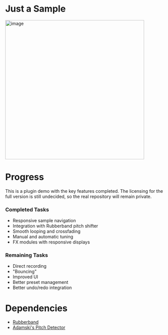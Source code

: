 # Just a Sample
<img width="440" alt="image" src="https://github.com/BOBONA/Just-a-Sample-DEMO/assets/25057945/9d8c323d-93ab-442f-ac12-0ab60e7ea321">

# Progress
This is a plugin demo with the key features completed. The licensing for the full version is still undecided, so the real repository will remain private.

### Completed Tasks
- Responsive sample navigation 
- Integration with Rubberband pitch shifter
- Smooth looping and crossfading
- Manual and automatic tuning
- FX modules with responsive displays

### Remaining Tasks
- Direct recording
- "Bouncing"
- Improved UI
- Better preset management
- Better undo/redo integration

# Dependencies
- [Rubberband](https://github.com/breakfastquay/rubberband)
- [Adamski's Pitch Detector](https://github.com/adamski/pitch_detector)
